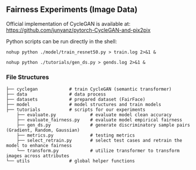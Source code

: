 ## Fairness Experiments (Image Data)

Official implementation of CycleGAN is available at: https://github.com/junyanz/pytorch-CycleGAN-and-pix2pix

Python scripts can be run directly in the shell:  
```shell
nohup python ./model/train_resnet50.py > train.log 2>&1 &
```
```shell
nohup python ./tutorials/gen_ds.py > gends.log 2>&1 &
```

### File Structures 
```shell
├── cyclegan            # train CycleGAN (semantic transformer)
├── data                # data process 
├── datasets            # prepared dataset (FairFace)
├── model               # model structures and train models
├── tutorials           # scripts for our experiments
    ├── evaluate.py             # evaluate model clean accuracy  
    ├── evaluate_fairness.py    # evaluate model empirical fairness
    ├── gen_ds.py               # generate discriminatory sample pairs (Gradient, Random, Gaussian)
    ├── metrics.py              # testing metrics  
    ├── select_retrain.py       # select test cases and retrain the model to enhance fairness
    └── transform.py            # utilize transformer to transform images across attributes 
└── utils               # global helper functions
```

